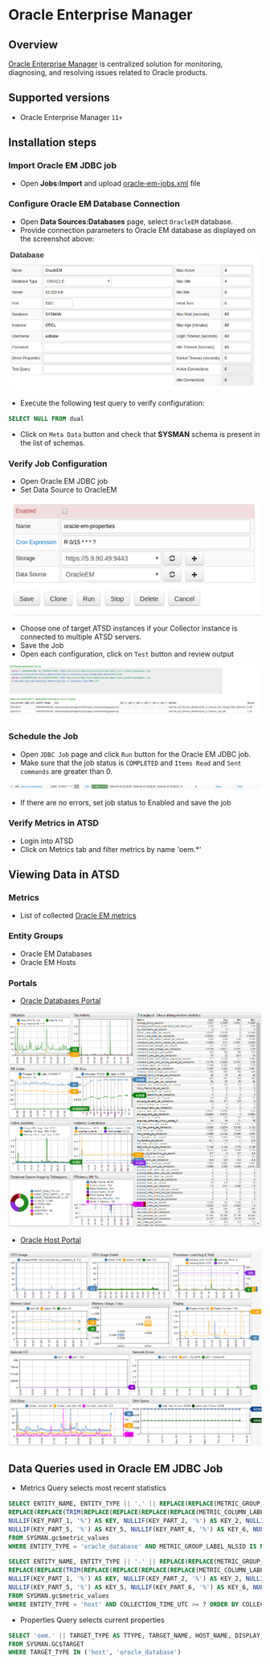 # Oracle Enterprise Manager

## Overview

[Oracle Enterprise Manager](http://www.oracle.com/us/products/enterprise-manager/index.html "Oracle Enterprise Manager") is centralized solution for monitoring, diagnosing, and resolving issues related to Oracle products.

## Supported versions

- Oracle Enterprise Manager `11+`

## Installation steps

### Import Oracle EM JDBC job

* Open **Jobs:Import** and upload [oracle-em-jobs.xml](oracle-em-jobs.xml) file

### Configure Oracle EM Database Connection

* Open **Data Sources:Databases** page, select `OracleEM` database. 
* Provide connection parameters to Oracle EM database as displayed on the screenshot above:

![](images/oracle_database_example.png)

* Execute the following test query to verify configuration:

```SQL
SELECT NULL FROM dual
```

* Click on `Meta Data` button and check that **SYSMAN** schema is present in the list of schemas.

### Verify Job Configuration

* Open Oracle EM JDBC job
* Set Data Source to OracleEM

![](images/oracle_job_ds.png)

* Choose one of target ATSD instances if your Collector instance is connected to multiple ATSD servers.
* Save the Job
* Open each configuration, click on `Test` button and review output

![](images/test_result.png)

### Schedule the Job

* Open `JDBC Job` page and click `Run` button for the Oracle EM JDBC job. 
* Make sure that the job status is `COMPLETED` and `Items Read` and `Sent commands` are greater than 0.

![](images/test_run.png)

* If there are no errors, set job status to Enabled and save the job

### Verify Metrics in ATSD

* Login into ATSD
* Click on Metrics tab and filter metrics by name 'oem.*'

## Viewing Data in ATSD

### Metrics

* List of collected [Oracle EM metrics](metric-list.md)

### Entity Groups

- Oracle EM Databases
- Oracle EM Hosts

### Portals

* [Oracle Databases Portal](https://axibase.com/chartlab/32a3fe3e)

![](images/oracle_databases_poral3.png "Oracle Databases")

* [Oracle Host Portal](https://axibase.com/chartlab/32a3fe3e/2/)
 
![](images/oracle_host_portal.png "Oracle Host")

## Data Queries used in Oracle EM JDBC Job

* Metrics Query selects most recent statistics 

```SQL
SELECT ENTITY_NAME, ENTITY_TYPE || '.' || REPLACE(REPLACE(METRIC_GROUP_LABEL, ',', ' '), ' ', '_') || '.' ||
REPLACE(REPLACE(TRIM(REPLACE(REPLACE(REPLACE(REPLACE(METRIC_COLUMN_LABEL, ' - ', '-'), ',', ' '), ')', ' '), '(', ' ')), ' ', '_'), '__', '_') AS METRIC,
NULLIF(KEY_PART_1, '%') AS KEY, NULLIF(KEY_PART_2, '%') AS KEY_2, NULLIF(KEY_PART_3, '%') AS KEY_3, NULLIF(KEY_PART_4, '%') AS KEY_4,
NULLIF(KEY_PART_5, '%') AS KEY_5, NULLIF(KEY_PART_6, '%') AS KEY_6, NULLIF(KEY_PART_7, '%') AS KEY_7, COLLECTION_TIME_UTC, VALUE
FROM SYSMAN.gc$metric_values
WHERE ENTITY_TYPE = 'oracle_database' AND METRIC_GROUP_LABEL_NLSID IS NOT NULL AND COLLECTION_TIME_UTC >= ? ORDER BY COLLECTION_TIME_UTC
```

```SQL
SELECT ENTITY_NAME, ENTITY_TYPE || '.' || REPLACE(REPLACE(METRIC_GROUP_LABEL, ',', ' '), ' ', '_') || '.' ||
REPLACE(REPLACE(TRIM(REPLACE(REPLACE(REPLACE(REPLACE(METRIC_COLUMN_LABEL, ' - ', '-'), ',', ' '), ')', ' '), '(', ' ')), ' ', '_'), '__', '_') AS METRIC,
NULLIF(KEY_PART_1, '%') AS KEY, NULLIF(KEY_PART_2, '%') AS KEY_2, NULLIF(KEY_PART_3, '%') AS KEY_3, NULLIF(KEY_PART_4, '%') AS KEY_4,
NULLIF(KEY_PART_5, '%') AS KEY_5, NULLIF(KEY_PART_6, '%') AS KEY_6, NULLIF(KEY_PART_7, '%') AS KEY_7, COLLECTION_TIME_UTC, VALUE
FROM SYSMAN.gc$metric_values
WHERE ENTITY_TYPE = 'host' AND COLLECTION_TIME_UTC >= ? ORDER BY COLLECTION_TIME_UTC
```
* Properties Query selects current properties 

```SQL
SELECT 'oem.' || TARGET_TYPE AS TTYPE, TARGET_NAME, HOST_NAME, DISPLAY_NAME, TIMEZONE_REGION, TYPE_QUALIFIER1 AS TYPE
FROM SYSMAN.GC$TARGET
WHERE TARGET_TYPE IN ('host', 'oracle_database')
```


